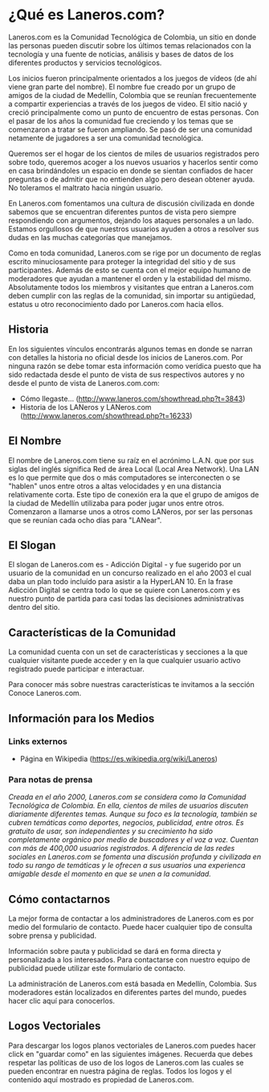# ¿Qué es Laneros.com?

Laneros.com es la Comunidad Tecnológica de Colombia, un sitio en donde las personas pueden discutir sobre los últimos temas relacionados con la tecnología y una fuente de noticias, análisis y bases de datos de los diferentes productos y servicios tecnológicos.

Los inicios fueron principalmente orientados a los juegos de vídeos (de ahí viene gran parte del nombre). El nombre fue creado por un grupo de amigos de la ciudad de Medellín, Colombia que se reunían frecuentemente a compartir experiencias a través de los juegos de video. El sitio nació y creció principalmente como un punto de encuentro de estas personas. Con el pasar de los años la comunidad fue creciendo y los temas que se comenzaron a tratar se fueron ampliando. Se pasó de ser una comunidad netamente de jugadores a ser una comunidad tecnológica.

Queremos ser el hogar de los cientos de miles de usuarios registrados pero sobre todo, queremos acoger a los nuevos usuarios y hacerlos sentir como en casa brindándoles un espacio en donde se sientan confiados de hacer preguntas o de admitir que no entienden algo pero desean obtener ayuda. No toleramos el maltrato hacia ningún usuario.

En Laneros.com fomentamos una cultura de discusión civilizada en donde sabemos que se encuentran diferentes puntos de vista pero siempre respondiendo con argumentos, dejando los ataques personales a un lado. Estamos orgullosos de que nuestros usuarios ayuden a otros a resolver sus dudas en las muchas categorías que manejamos.

Como en toda comunidad, Laneros.com se rige por un documento de reglas escrito minuciosamente para proteger la integridad del sitio y de sus participantes. Además de esto se cuenta con el mejor equipo humano de moderadores que ayudan a mantener el orden y la estabilidad del mismo. Absolutamente todos los miembros y visitantes que entran a Laneros.com deben cumplir con las reglas de la comunidad, sin importar su antigüedad, estatus u otro reconocimiento dado por Laneros.com hacia ellos.

## Historia 
En los siguientes vínculos encontrarás algunos temas en donde se narran con detalles la historia no oficial desde los inicios de Laneros.com. Por ninguna razón se debe tomar esta información como verídica puesto que ha sido redactada desde el punto de vista de sus respectivos autores y no desde el punto de vista de Laneros.com.com:

* Cómo llegaste... (http://www.laneros.com/showthread.php?t=3843)
* Historia de los LANeros y LANeros.com (http://www.laneros.com/showthread.php?t=16233)


## El Nombre

El nombre de Laneros.com tiene su raíz en el acrónimo L.A.N. que por sus siglas del inglés significa Red de área Local (Local Area Network). Una LAN es lo que permite que dos o más computadores se interconecten o se "hablen" unos entre otros a altas velocidades y en una distancia relativamente corta. Este tipo de conexión era la que el grupo de amigos de la ciudad de Medellín utilizaba para poder jugar unos entre otros. Comenzaron a llamarse unos a otros como LANeros, por ser las personas que se reunían cada ocho días para "LANear".

## El Slogan

El slogan de Laneros.com es - Adicción Digital - y fue sugerido por un usuario de la comunidad en un concurso realizado en el año 2003 el cual daba un plan todo incluído para asistir a la HyperLAN 10. En la frase Adicción Digital se centra todo lo que se quiere con Laneros.com y es nuestro punto de partida para casi todas las decisiones administrativas dentro del sitio.


## Características de la Comunidad

La comunidad cuenta con un set de características y secciones a la que cualquier visitante puede acceder y en la que cualquier usuario activo registrado puede participar e interactuar.

Para conocer más sobre nuestras características te invitamos a la sección Conoce Laneros.com.

## Información para los Medios

### Links externos

* Página en Wikipedia (https://es.wikipedia.org/wiki/Laneros)

### Para notas de prensa

*Creada en el año 2000, Laneros.com se considera como la Comunidad Tecnológica de Colombia. En ella, cientos de miles de usuarios discuten diariamente diferentes temas. Aunque su foco es la tecnología, también se cubren temáticas como deportes, negocios, publicidad, entre otros. Es gratuito de usar, son independientes y su crecimiento ha sido completamente orgánico por medio de buscadores y el voz a voz. Cuentan con más de 400,000 usuarios registrados. A diferencia de las redes sociales en Laneros.com se fomenta una discusión profunda y civilizada en todo su rango de temáticas y le ofrecen a sus usuarios una experienca amigable desde el momento en que se unen a la comunidad.*

## Cómo contactarnos

La mejor forma de contactar a los administradores de Laneros.com es por medio del formulario de contacto. Puede hacer cualquier tipo de consulta sobre prensa y publicidad.

Información sobre pauta y publicidad se dará en forma directa y personalizada a los interesados. Para contactarse con nuestro equipo de publicidad puede utilizar este formulario de contacto.

La administración de Laneros.com está basada en Medellín, Colombia. Sus moderadores están localizados en diferentes partes del mundo, puedes hacer clic aquí para conocerlos.

## Logos Vectoriales

Para descargar los logos planos vectoriales de Laneros.com puedes hacer click en "guardar como" en las siguientes imágenes. Recuerda que debes respetar las políticas de uso de los logos de Laneros.com las cuales se pueden encontrar en nuestra página de reglas. Todos los logos y el contenido aquí mostrado es propiedad de Laneros.com.
